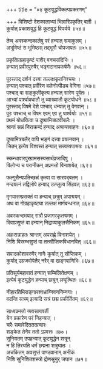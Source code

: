 +++
title = "०४ कूटयुद्धविकल्पप्रकरणम्"

+++
विशिष्टो देशकालाभ्यां भिन्नारिप्रकृतिर् बली ।  
कुर्यात् प्रकाशयुद्धं हि कूटयुद्धं विपर्यये ॥५४॥
  
तेष्व् अवस्कन्दकालेषु परं हन्यात् समाकुलम् ।  
अभूमिष्ठं स भूमिष्ठस् तद्भूमौ चोपजापतः ॥५५॥
  
प्रकृतिप्रग्रहाकृष्टं पाशैर् वनचरादिभिः ।  
हन्यात् प्रवीरपुरुषैर् भङ्गदानापकर्षणैः ॥५६॥
  
पुरस्ताद् दर्शनं दत्त्वा तल्लक्षकृतनिश्चयः ।  
हन्यात् पश्चात् प्रवीरेण बलेनोत्पीड्य वेगिना ॥५७॥   
पश्चाद् वा सङ्कुलीकृत्य हन्यात् सारेण पूर्वतः ।  
आभ्यां पार्श्वावघातौ तु व्याख्यातौ कूटयोधने ॥५८॥   
पुरस्ताद् विषमे देशे पश्चाद् धन्यात् तु वेगवान् ।  
पुरः पश्चाच् च विषम एवम् एव तु पार्श्वयोः ॥५९॥   
प्रथमं योधयित्वा च दूष्यामित्राटवीबलैः ।  
श्रान्तं सन्नं निराक्रन्दं हन्याद् अश्रान्तवाहनः ॥६०॥
  
दूष्यामित्रबलैर् वापि भङ्गं दत्त्वा प्रयत्नवान् ।  
जितम् इत्येव विश्वस्तं हन्यात् सत्त्वव्यपाश्रयः ॥६१॥
  
स्कन्धावारपुरग्रामसस्यसार्थव्रजादिषु ।  
विलोभ्य च परानीकम् अप्रमत्तो विनाशयेत् ॥६२॥
  
फल्गुसैन्यप्रतिच्छन्नं कृत्वा वा सारवद्बलम् ।  
मन्दयत्नं तद्विलोपे हन्याद् उत्प्लुत्य सिंहवत् ॥६३॥
  
मृगयासम्प्रसक्तं वा हन्याच् छत्रुम् अपाश्रयम् ।  
अथ वा गोग्रहाकृष्ट्या तल्लक्षं मार्गबन्धनात् ॥६४॥
  
अवस्कन्दभयाद् रात्रौ प्रजागरकृतश्रमम् ।  
दिवाप्रसुप्तं वा हन्यान् निद्राव्याकुलसैनिकम् ॥६५॥
  
अहःसन्नाहतः श्रान्तम् अपराह्णे विनाशयेत् ।  
निशि विस्रम्भसुप्तं वा तत्सौप्तिकविधानवित् ॥६६॥
  
सपादकोशावरणैर् नागैः कुर्यात् तु सौप्तिकम् ।  
कुर्याद् उग्रजवोपेतैर् नरैर् वा खड्गपाणिभिः ॥६७॥
  
प्रतिसूर्यमहावातं हन्यात् सम्मिलितेक्षणम् ।  
इत्येवं कूटयुद्धेन हन्याच् छत्रून् लघूत्थितः ॥६८॥
  
नीहारतिमिराङ्गारश्वभ्राग्निवननिम्नगाः ।  
वदन्ति सत्रम् इत्यादि सत्रं छद्म प्रकीर्तितम् ॥६९॥
  
साध्वप्रमत्तो व्यवसायवर्ती  
येन प्रकारेण परं निहन्यात् ।  
चरैः समावेदिततत्प्रचारः  
शङ्केत तेनैव ततो ऽप्रमत्तः ॥७०।  
सुनियतम् उपहन्यात् कूटयुद्धेन शत्रून्  
न हि तिरयति धर्मं छद्मना शत्रुघातः ।  
अचकितम् अवसुप्तं पाण्डवानाम् अनीकं  
निशि सुनिशितशस्त्रो द्रोणसूनुर् जघान ॥७१॥
  